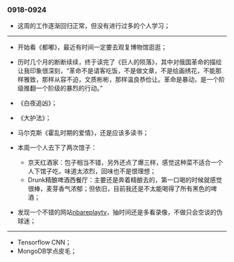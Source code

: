 ### 0918-0924

- 这周的工作逐渐回归正常，但没有进行过多的个人学习；

---

- 开始看《都嘟》，最近有时间一定要去观复博物馆逛逛；


- 历时几个月的断断续续，终于读完了《巨人的陨落》，其中对俄国革命的描绘让我印象很深刻，“革命不是请客吃饭，不是做文章，不是绘画绣花，不能那样雅致，那样从容不迫，文质彬彬，那样温良恭俭让。革命是暴动，是一个阶级推翻一个阶级的暴烈的行动。”
- 《白夜追凶》；
- 《大护法》；
- 马尔克斯《霍乱时期的爱情》，还是应该多读书；
- 本周一个人去下了两次馆子：
  - 京天红酒家：包子相当不错，另外还点了爆三样，感觉这种菜不适合一个人下馆子吃，味道太浓烈，回味也不是恨理想；
  - Drunk精酿啤酒西餐厅：主要还是奔着精酿去的，第一口喝的时候就感觉很棒，麦芽香气浓郁；但依旧，目前我还是不太能喝得了所有黑色的啤酒；
- 发现一个不错的网站[nbareplaytv](http://nbareplaytv.com/)，抽时间还是多看录像，不做只会空谈的伪球迷；

---

- Tensorflow CNN；
- MongoDB学点皮毛；
